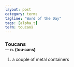```yaml
---
layout: post
category: terms
tagline: "Word of the Day"
tags: [alpha_t]
term: toucans
---
```


<h3>Toucans<br/> <small>&mdash; n. (tou<span>&middot;</span>cans)</small></h3>
<p><ol><li>a couple of metal containers</li>
</ol></p>
